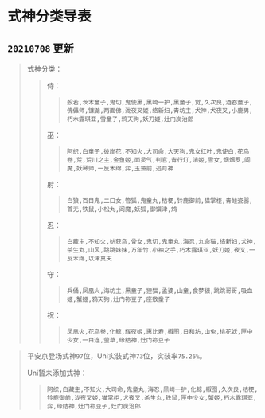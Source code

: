 # 式神分类导表

## `20210708`	更新

> 式神分类：
>
> > 侍：
> >
> > >`般若,茨木童子,鬼切,鬼使黑,黑崎一护,黑童子,觉,久次良,酒吞童子,傀儡师,镰鼬,两面佛,泷夜叉姬,络新妇,青坊主,犬神,犬夜叉,小鹿男,朽木露琪亚,雪童子,鸦天狗,妖刀姬,灶门炭治郎`
> >
> > 巫：
> >
> > >`阿织,白童子,彼岸花,不知火,大司命,大天狗,鬼女红叶,鬼使白,花鸟卷,荒,荒川之主,金鱼姬,面灵气,判官,青行灯,清姬,雪女,烟烟罗,阎魔,妖琴师,一反木绵,弈,玉藻前,追月神`
> >
> > 射：
> >
> > >`白狼,百目鬼,二口女,管狐,鬼童丸,桔梗,铃鹿御前,猫掌柜,青蛙瓷器,首无,铁鼠,小松丸,阎魔,妖狐,御馔津,鸩`
> >
> > 忍：
> >
> > >`白藏主,不知火,姑获鸟,骨女,鬼切,鬼童丸,海忍,九命猫,络新妇,犬神,杀生丸,山风,跳跳妹妹,万年竹,小袖之手,朽木露琪亚,妖刀姬,夜叉,一反木绵,以津真天`
> >
> > 守：
> >
> > >`兵俑,凤凰火,海坊主,黑童子,狸猫,孟婆,山童,食梦貘,跳跳哥哥,吸血姬,蟹姬,鸦天狗,灶门祢豆子,座敷童子`
> >
> > 祝：
> >
> > >`凤凰火,花鸟卷,化鲸,辉夜姬,惠比寿,椒图,日和坊,山兔,桃花妖,匣中少女,一目连,萤草,缘结神,灶门祢豆子`

> 平安京登场式神`97`位，Uni实装式神`73`位，实装率`75.26%`。
>
> Uni暂未添加式神：
>
> >`阿织,白藏主,不知火,大司命,鬼童丸,海忍,黑崎一护,化鲸,椒图,久次良,桔梗,铃鹿御前,泷夜叉姬,猫掌柜,犬夜叉,杀生丸,铁鼠,匣中少女,蟹姬,朽木露琪亚,弈,缘结神,灶门祢豆子,灶门炭治郎`
